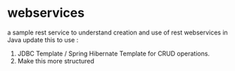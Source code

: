 # webservices
a sample rest service to understand creation and use of rest webservices in Java
update this to use : 
1. JDBC Template / Spring Hibernate Template for CRUD operations.
2. Make this more structured
